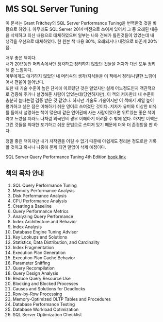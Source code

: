 # MS SQL Server Tuning


이 문서는 Grant Fritchey의 SQL Server Performance Tuning을 번역한것 것을 바탕으로 하였다.
아무래도 SQL Server 2014 버전으로 쓰여져 있어서 그 중 오래된 내용을 삭제하고 최신 내용으로 대체하였으며 일부는 나와 견해가 틀린것들이 있었는데 내 생각을 우선으로 대체하였다. 한 원본 책 내용 80%, 오래되거나 내것으로 바꾼게 20%쯤.

매우 좋은 책이다.  
내가 20년동안 머리속에서만 생각하고 정리하지 않았던 것들을 저자가 대신 모두 정리해 준 느낌이다.  
아무에게도 얘기하지 않았던 내 머리속의 생각/지식들을 이 책에서 정리/나열한 느낌이어서 전율이 일어났다.  
또한 내 기술 수준이 높은 단계에 이르렀단 것은 알았지만 실제 어느정도인지 객관적으로 검증해 주거나 설명해준 사람이 없었는데(당연하지만), 이 책의 저자한테 내 수준이 충분히 높다는걸 검증 받은 것 같았다. 
하지만 기술도 기술이지만 이 책에서 제일 높이 평가하고 싶은 점은 이해하기 쉬운 영어로 쓰여졌단 것이다. 저자가 유머와 이상한 비유를 들어서 설명하는 책이 많은데 같은 언어권에 사는 사람이었으면 위트있는 좋은 책이라고 느꼈을 지라도 나처럼 외국인의 경우 이해하기 어려울 수 밖에 없다. 하지만 이책은 그런 것들을 최대한 포기하고 쉬운 문법으로 쓰여져 있기 때문에 더욱 더 존경받을 만 하다.


정말 좋은 책이지만 내가 저작권을 어길 수 없기 때문에 아쉽게도 정리본 정도로만 기록할 것이고 혹시나 나중에 문제 되면 말없이
삭제 예정이다.


SQL Server Query Performance Tuning 4th Edition [book link](https://www.amazon.com/SQL-Server-Query-Performance-Tuning-ebook/dp/B01JC6P8MC)

## 책의 목차 안내

1. SQL Query Performance Tuning
2. Memory Performance Analysis
3. Disk Performance Analysis
4. CPU Performance Analysis
5. Creating a Baseline
6. Query Performance Metrics
7. Analyzing Query Performance
8. Index Architecture and Behavior 
9. Index Analysis
10. Database Engine Tuning Advisor
11. Key Lookups and Solutions
12. Statistics, Data Distribution, and Cardinality
13. Index Fragmentation
14. Execution Plan Generation
15. Execution Plan Cache Behavior
16. Parameter Sniffing
17. Query Recompilation
18. Query Design Analysis
19. Reduce Query Resource Use
20.  Blocking and Blocked Processes
21. Causes and Solutions for Deadlocks
22. Row-by-Row Processing
23. Memory-Optimized OLTP Tables and Procedures
24. Database Performance Testing
25. Database Workload Optimization
26.  SQL Server Optimization Checklist

